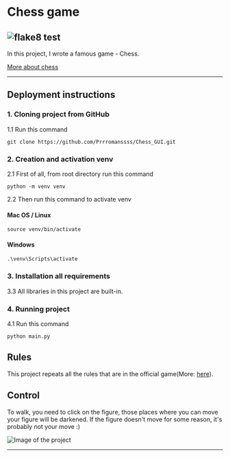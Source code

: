 # Chess game


## ![flake8 test](https://github.com/Prrromanssss/Chess_GUI/actions/workflows/python-package.yml/badge.svg)


In this project, I wrote a famous game - Chess.

[More about chess](https://en.wikipedia.org/wiki/Chess)
***


## Deployment instructions


### 1. Cloning project from GitHub

1.1 Run this command
```commandline
git clone https://github.com/Prrromanssss/Chess_GUI.git
```

### 2. Creation and activation venv

2.1 First of all, from root directory run this command
```commandline
python -m venv venv
```
2.2 Then run this command to activate venv
#### Mac OS / Linux
```commandline
source venv/bin/activate
```
#### Windows
```commandline
.\venv\Scripts\activate
```

### 3. Installation all requirements

3.3 All libraries in this project are built-in.


### 4. Running project

4.1 Run this command
```commandline
python main.py
```


## Rules
This project repeats all the rules that are in the official game(More: [here](https://en.wikipedia.org/wiki/Chess)).

## Сontrol
To walk, you need to click on the figure, those places where you can move your figure will be darkened. If the figure doesn't move for some reason, it's probably not your move :)



![Image of the project](https://github.com/Prrromanssss/Chess_GUI/raw/main/media/image_of_the_project.png)
***
